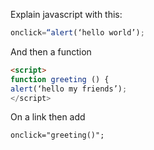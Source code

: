 
Explain javascript with this:

```javascript
onclick=“alert(‘hello world’);
```

And then a function

```html
<script>
function greeting () {
alert(‘hello my friends’);
</script>
```

On a link then add

`onclick="greeting()";`
